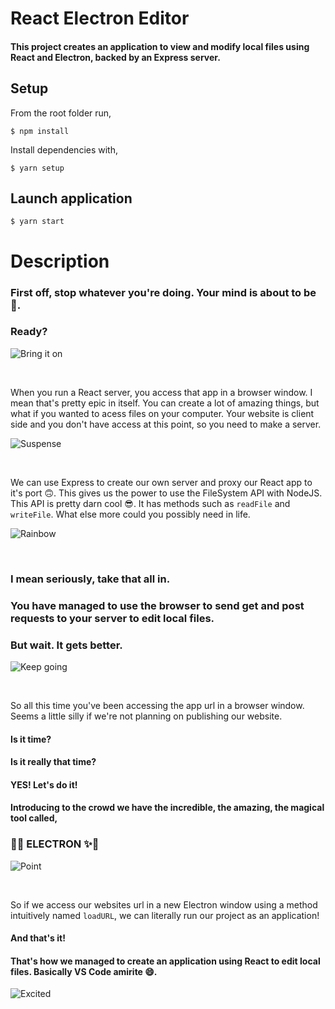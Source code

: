 # React Electron Editor

#### This project creates an application to view and modify local files using React and Electron, backed by an Express server.

## Setup

From the root folder run,
```
$ npm install
```

Install dependencies with,
```
$ yarn setup
```

## Launch application
```
$ yarn start
```

# Description

### First off, **stop whatever you're doing. Your mind is about to be 🤯.**

### Ready?

![Bring it on](https://media.giphy.com/media/sNWGEbc5Jzp4c/giphy.gif)

<br>

When you run a React server, you access that app in a browser window. I mean that's pretty epic in itself. You can create a lot of amazing things, but what if you wanted to acess files on your computer. Your website is client side and you don't have access at this point, so you need to make a server.

![Suspense](https://media.giphy.com/media/l3vR1UUnuJU12rzs4/giphy.gif)

<br>

We can use Express to create our own server and proxy our React app to it's port 🙃. This gives us the power to use the FileSystem API with NodeJS. This API is pretty darn cool 😎. It has methods such as `readFile` and `writeFile`. What else more could you possibly need in life.

![Rainbow](https://media.giphy.com/media/SKGo6OYe24EBG/giphy.gif)

<br>

### I mean seriously, take that all in.

### You have managed to use the browser to send get and post requests to your server to edit local files.

### But wait. It gets better.

![Keep going](https://media.giphy.com/media/Zd1BUb0qs6nwjeMUBu/giphy.gif)

<br>

So all this time you've been accessing the app url in a browser window. Seems a little silly if we're not planning on publishing our website.

#### Is it time?

#### Is it really that time?

#### YES! Let's do it!

#### Introducing to the crowd we have the incredible, the amazing, the magical tool called,

### 🚀✨ ELECTRON ✨🚀

![Point](https://media.giphy.com/media/RrVzUOXldFe8M/giphy.gif)

<br>

So if we access our websites url in a new Electron window using a method intuitively named `loadURL`, we can literally run our project as an application!

#### And that's it!

#### That's how we managed to create an application using React to edit local files. Basically VS Code amirite 😄.

![Excited](https://media.giphy.com/media/yoJC2GnSClbPOkV0eA/giphy.gif)
